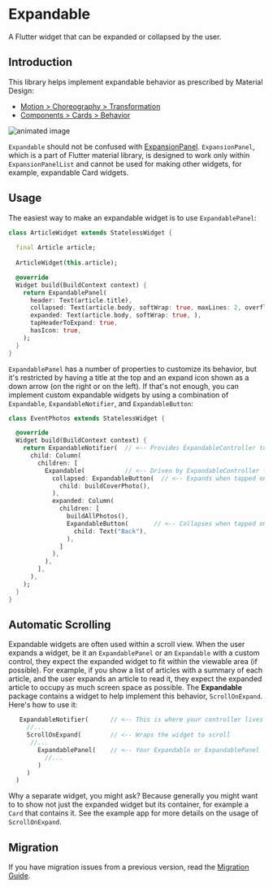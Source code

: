 # Expandable

A Flutter widget that can be expanded or collapsed by the user.

## Introduction

This library helps implement expandable behavior as prescribed by Material Design:

* [Motion > Choreography > Transformation](https://material.io/design/motion/choreography.html#transformation)
* [Components > Cards > Behavior](https://material.io/design/components/cards.html#behavior)

![animated image](https://github.com/aryzhov/flutter-expandable/blob/master/doc/expandable_demo_small.gif?raw=true)     

`Expandable` should not be confused with 
[ExpansionPanel](https://docs.flutter.io/flutter/material/ExpansionPanel-class.html). 
`ExpansionPanel`, which is a part of
Flutter material library, is designed to work only within `ExpansionPanelList` and cannot be used
for making other widgets, for example, expandable Card widgets.


## Usage

The easiest way to make an expandable widget is to use `ExpandablePanel`:

```dart
class ArticleWidget extends StatelessWidget {
  
  final Article article;
  
  ArticleWidget(this.article);

  @override
  Widget build(BuildContext context) {
    return ExpandablePanel(
      header: Text(article.title),
      collapsed: Text(article.body, softWrap: true, maxLines: 2, overflow: TextOverflow.ellipsis,),
      expanded: Text(article.body, softWrap: true, ),
      tapHeaderToExpand: true,
      hasIcon: true,
    );
  }
}
```
`ExpandablePanel` has a number of properties to customize its behavior, but it's restricted by 
having a title at the top and an expand icon shown as a down arrow (on the right or on the left). 
If that's not enough, you can implement custom expandable widgets by using a combination of `Expandable`,
`ExpandableNotifier`, and `ExpandableButton`: 

```dart
class EventPhotos extends StatelessWidget {

  @override
  Widget build(BuildContext context) {
    return ExpandableNotifier(  // <-- Provides ExpandableController to its children
      child: Column(
        children: [
          Expandable(           // <-- Driven by ExpandableController from ExpandableNotifier
            collapsed: ExpandableButton(  // <-- Expands when tapped on the cover photo
              child: buildCoverPhoto(),
            ),
            expanded: Column(  
              children: [
                buildAllPhotos(),
                ExpandableButton(       // <-- Collapses when tapped on
                  child: Text("Back"),
                ),
              ]
            ),
          ),
        ],
      ),
    );
  }
}
```

## Automatic Scrolling

Expandable widgets are often used within a scroll view. When the user expands a widget, be it
an `ExpandablePanel` or an `Expandable` with a custom control, they expect the expanded
widget to fit within the viewable area (if possible). For example, if you show a list of 
articles with a summary of each article, and the user expands an article to read it, they
expect the expanded article to occupy as much screen space as possible. The **Expandable** 
package contains a widget to help implement this behavior, `ScrollOnExpand`. 
Here's how to use it:

```dart
   ExpandableNotifier(      // <-- This is where your controller lives
     //...
     ScrollOnExpand(        // <-- Wraps the widget to scroll
      //...
        ExpandablePanel(    // <-- Your Expandable or ExpandablePanel
          //...
        )
     )
  )
```

Why a separate widget, you might ask? Because generally you might want to to show not just 
the expanded widget but its container, for example a `Card` that contains it.
See the example app for more details on the usage of `ScrollOnExpand`.

## Migration

If you have migration issues from a previous version, read the [Migration Guide](doc/migration.md).